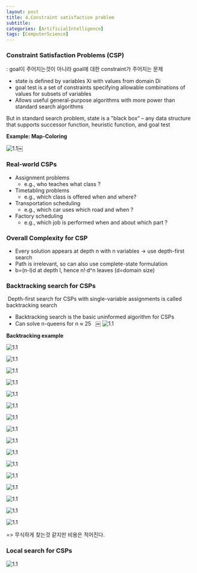 ```yaml
---
layout: post
title: 4.Constraint satisfaction problem
subtitle: 
categories: [ArtificialIntelligence]
tags: [ComputerScience]
---
```


### Constraint Satisfaction Problems (CSP) 
: goal이 주어지는것이 아니라 goal에 대한 constraint가 주어지는 문제

- state is defined by variables Xi with values from domain Di 
- goal test is a set of constraints specifying allowable combinations of values for subsets of variables 
- Allows useful general-purpose algorithms with more power than standard search algorithms 

But in standard search problem, state is a "black box“ 
– any data structure that supports successor function, heuristic function, and goal test 

**Example: Map-Coloring**

![1.1](/assets/images/ai/4.1.png)￼


### Real-world CSPs 

- Assignment problems 
	- e.g., who teaches what class ? 
- Timetabling problems 
	- e.g., which class is offered when and where? 
- Transportation scheduling 
	- e.g., which car uses which road and when ? 
- Factory scheduling 
	- e.g., which job is performed when and about which part ? 

### Overall Complexity for CSP 
- Every solution appears at depth n with n variables -> use depth-first search 
- Path is irrelevant, so can also use complete-state formulation 
- b=(n-l)d at depth l, hence n!·d^n leaves (d=domain size)  

### Backtracking search for CSPs
 Depth-first search for CSPs with single-variable assignments is called backtracking search 
- Backtracking search is the basic uninformed algorithm for CSPs  
- Can solve n-queens for n ≈ 25  
￼
![1.1](/assets/images/ai/4.2.png)

**Backtracking example** 

![1.1](/assets/images/ai/4.3.png)

![1.1](/assets/images/ai/4.4.png)

![1.1](/assets/images/ai/4.5.png)

![1.1](/assets/images/ai/4.6.png)

![1.1](/assets/images/ai/4.7.png)

![1.1](/assets/images/ai/4.8.png)

![1.1](/assets/images/ai/4.9.png)

![1.1](/assets/images/ai/4.10.png)

![1.1](/assets/images/ai/4.11.png)

![1.1](/assets/images/ai/4.12.png)

![1.1](/assets/images/ai/4.13.png)

![1.1](/assets/images/ai/4.14.png)

![1.1](/assets/images/ai/4.15.png)

![1.1](/assets/images/ai/4.16.png)

![1.1](/assets/images/ai/4.17.png)

![1.1](/assets/images/ai/4.18.png)

=> 무식하게 찾는것 같지만 비용은 적어진다.

### Local search for CSPs

![1.1](/assets/images/ai/4.19.png)
